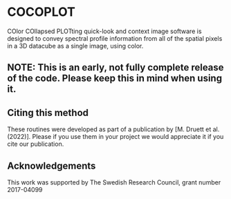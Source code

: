 # COCOPLOT
COlor COllapsed PLOTting quick-look and context image software is designed to convey spectral profile information from all of the spatial pixels in a 3D datacube as a single image, using color.

## NOTE: This is an early, not fully complete release of the code. Please keep this in mind when using it. 


## Citing this method
These routines were developed as part of a publication by
[M. Druett et al. (2022)].
Please if you use them in your project we would appreciate
it if you cite our publication.

## Acknowledgements
This work was supported by The Swedish Research Council, grant number 2017-04099
